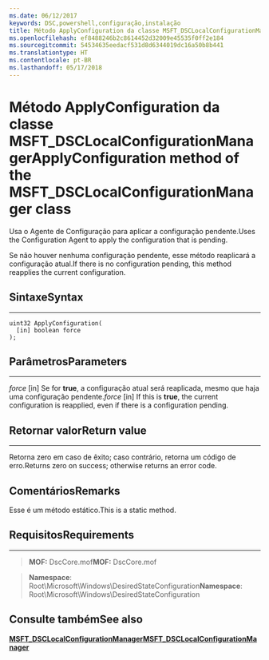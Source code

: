 ```yaml
---
ms.date: 06/12/2017
keywords: DSC,powershell,configuração,instalação
title: Método ApplyConfiguration da classe MSFT_DSCLocalConfigurationManager
ms.openlocfilehash: ef8488246b2c8614452d32009e45535f0ff2e184
ms.sourcegitcommit: 54534635eedacf531d8d6344019dc16a50b8b441
ms.translationtype: HT
ms.contentlocale: pt-BR
ms.lasthandoff: 05/17/2018
---
```

# <a name="applyconfiguration-method-of-the-msftdsclocalconfigurationmanager-class"></a><span data-ttu-id="1cb9b-103">Método ApplyConfiguration da classe MSFT_DSCLocalConfigurationManager</span><span class="sxs-lookup"><span data-stu-id="1cb9b-103">ApplyConfiguration method of the MSFT_DSCLocalConfigurationManager class</span></span>

<span data-ttu-id="1cb9b-104">Usa o Agente de Configuração para aplicar a configuração pendente.</span><span class="sxs-lookup"><span data-stu-id="1cb9b-104">Uses the Configuration Agent to apply the configuration that is pending.</span></span>

<span data-ttu-id="1cb9b-105">Se não houver nenhuma configuração pendente, esse método reaplicará a configuração atual.</span><span class="sxs-lookup"><span data-stu-id="1cb9b-105">If there is no configuration pending, this method reapplies the current configuration.</span></span>


## <a name="syntax"></a><span data-ttu-id="1cb9b-106">Sintaxe</span><span class="sxs-lookup"><span data-stu-id="1cb9b-106">Syntax</span></span>
------

```mof
uint32 ApplyConfiguration(
  [in] boolean force
);
```

## <a name="parameters"></a><span data-ttu-id="1cb9b-107">Parâmetros</span><span class="sxs-lookup"><span data-stu-id="1cb9b-107">Parameters</span></span>
----------

<span data-ttu-id="1cb9b-108">*force* \[in\] Se for **true**, a configuração atual será reaplicada, mesmo que haja uma configuração pendente.</span><span class="sxs-lookup"><span data-stu-id="1cb9b-108">*force* \[in\] If this is **true**, the current configuration is reapplied, even if there is a configuration pending.</span></span>

## <a name="return-value"></a><span data-ttu-id="1cb9b-109">Retornar valor</span><span class="sxs-lookup"><span data-stu-id="1cb9b-109">Return value</span></span>
------------

<span data-ttu-id="1cb9b-110">Retorna zero em caso de êxito; caso contrário, retorna um código de erro.</span><span class="sxs-lookup"><span data-stu-id="1cb9b-110">Returns zero on success; otherwise returns an error code.</span></span>

## <a name="remarks"></a><span data-ttu-id="1cb9b-111">Comentários</span><span class="sxs-lookup"><span data-stu-id="1cb9b-111">Remarks</span></span>

<span data-ttu-id="1cb9b-112">Esse é um método estático.</span><span class="sxs-lookup"><span data-stu-id="1cb9b-112">This is a static method.</span></span>

## <a name="requirements"></a><span data-ttu-id="1cb9b-113">Requisitos</span><span class="sxs-lookup"><span data-stu-id="1cb9b-113">Requirements</span></span>
------------
><span data-ttu-id="1cb9b-114">**MOF:** DscCore.mof</span><span class="sxs-lookup"><span data-stu-id="1cb9b-114">**MOF:** DscCore.mof</span></span>

><span data-ttu-id="1cb9b-115">**Namespace**: Root\Microsoft\Windows\DesiredStateConfiguration</span><span class="sxs-lookup"><span data-stu-id="1cb9b-115">**Namespace**: Root\Microsoft\Windows\DesiredStateConfiguration</span></span>


## <a name="see-also"></a><span data-ttu-id="1cb9b-116">Consulte também</span><span class="sxs-lookup"><span data-stu-id="1cb9b-116">See also</span></span>


[<span data-ttu-id="1cb9b-117">**MSFT_DSCLocalConfigurationManager**</span><span class="sxs-lookup"><span data-stu-id="1cb9b-117">**MSFT_DSCLocalConfigurationManager**</span></span>](msft-dsclocalconfigurationmanager.md)